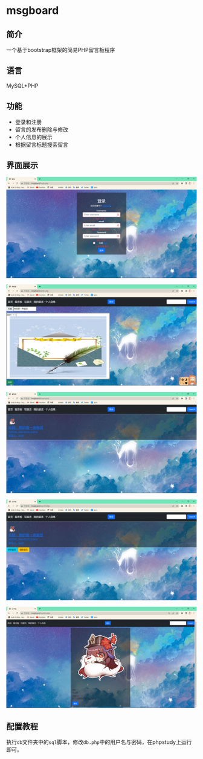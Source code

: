 # msgboard

## 简介

一个基于bootstrap框架的简易PHP留言板程序

## 语言

MySQL+PHP

## 功能

* 登录和注册
* 留言的发布删除与修改
* 个人信息的展示
* 根据留言标题搜索留言

## 界面展示

![](img/1.png)

![](img/2.png)

![](img/3.png)

![](img/4.png)

![](img/5.png)

## 配置教程

执行`db`文件夹中的`sql`脚本，修改`db.php`中的用户名与密码，在phpstudy上运行即可。


